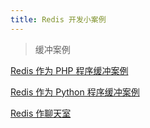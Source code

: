 ```yaml
---
title: Redis 开发小案例
---
```


> 缓冲案例

[Redis 作为 PHP 程序缓冲案例](https://github.com/BoobooWei/DBA_Redis/tree/master/redis_others/dev/redis%E4%BD%9C%E4%B8%BAphp%E7%A8%8B%E5%BA%8F%E7%BC%93%E5%86%B2%E6%A1%88%E4%BE%8B)

[Redis 作为 Python 程序缓冲案例](https://github.com/BoobooWei/DBA_Redis/tree/master/redis_others/dev/redis%E4%BD%9C%E4%B8%BApython%E7%A8%8B%E5%BA%8F%E7%BC%93%E5%AD%98%E6%A1%88%E4%BE%8B)

[Redis 作聊天室](https://github.com/BoobooWei/DBA_Redis/tree/master/redis_others/dev/redis%E4%BD%9C%E8%81%8A%E5%A4%A9%E5%AE%A4)
